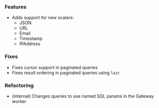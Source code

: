 ### Features

- Adds support for new scalars:
    - JSON
    - URL
    - Email
    - Timestamp
    - IPAddress

### Fixes

- Fixes cursor support in paginated queries
- Fixes result ordering in paginated queries using `last`

### Refactoring

- (internal) Changes queries to use named SQL params in the Gateway worker